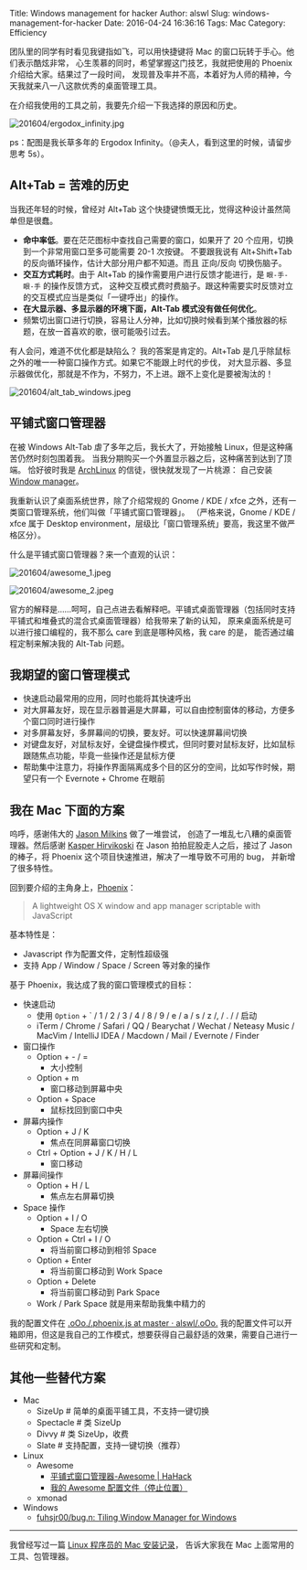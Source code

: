 Title: Windows management for hacker
Author: alswl
Slug: windows-management-for-hacker
Date: 2016-04-24 16:36:16
Tags: Mac
Category:  Efficiency


团队里的同学有时看见我键指如飞，可以用快捷键将 Mac 的窗口玩转于手心。他们表示酷炫非常，
心生羡慕的同时，希望掌握这门技艺，我就把使用的 Phoenix 介绍给大家。结果过了一段时间，
发现普及率并不高，本着好为人师的精神，今天我就来八一八这款优秀的桌面管理工具。

在介绍我使用的工具之前，我要先介绍一下我选择的原因和历史。

![201604/ergodox_infinity.jpg](http://upload.log4d.com/upload_dropbox/201604/ergodox_infinity.jpg)

ps：配图是我长草多年的 Ergodox Infinity。（@夫人，看到这里的时候，请留步思考 5s）。


## Alt+Tab = 苦难的历史

当我还年轻的时候，曾经对 Alt+Tab 这个快捷键愤慨无比，觉得这种设计虽然简单但是很蠢。

<!-- more -->

*   **命中率低**。要在茫茫图标中查找自己需要的窗口，如果开了 20 个应用，切换到一个非常用窗口至多可能需要 20-1 次按键。
    不要跟我说有 Alt+Shift+Tab 的反向循环操作，估计大部分用户都不知道。而且 正向/反向 切换伤脑子。
*   **交互方式耗时**。由于 Alt+Tab 的操作需要用户进行反馈才能进行，是 `眼-手-眼-手` 的操作反馈方式，
    这种交互模式费时费脑子。跟这种需要实时反馈对立的交互模式应当是类似「一键呼出」的操作。
*   **在大显示器、多显示器的环境下面，Alt-Tab 模式没有做任何优化**。
*   频繁切出窗口进行切换，容易让人分神，比如切换时候看到某个播放器的标题，在放一首喜欢的歌，很可能吸引过去。

有人会问，难道不优化都是缺陷么？
    我的答案是肯定的。Alt+Tab 是几乎除鼠标之外的唯一一种窗口操作方式。如果它不能跟上时代的步伐，
    对大显示器、多显示器做优化，那就是不作为，不努力，不上进。跟不上变化是要被淘汰的！

![201604/alt_tab_windows.jpeg](http://upload.log4d.com/upload_dropbox/201604/alt_tab_windows.jpeg)


## 平铺式窗口管理器


在被 Windows Alt-Tab 虐了多年之后，我长大了，开始接触 Linux，但是这种痛苦仍然时刻包围着我。
当我分期购买一个外置显示器之后，这种痛苦到达到了顶端。
恰好彼时我是 [ArchLinux](https://www.archlinux.org/) 的信徒，很快就发现了一片桃源：
自己安装 [Window manager](https://wiki.archlinux.org/index.php/window_manager)。

我重新认识了桌面系统世界，除了介绍常规的 Gnome / KDE / xfce 之外，还有一类窗口管理系统，他们叫做「平铺式窗口管理器」。
（严格来说，Gnome / KDE / xfce 属于 Desktop environment，层级比「窗口管理系统」要高，我这里不做严格区分）。

什么是平铺式窗口管理器？来一个直观的认识：

![201604/awesome_1.jpeg](http://upload.log4d.com/upload_dropbox/201604/awesome_1.jpeg)

![201604/awesome_2.jpeg](http://upload.log4d.com/upload_dropbox/201604/awesome_2.jpeg)

官方的解释是……呵呵，自己点进去看解释吧。平铺式桌面管理器（包括同时支持平铺式和堆叠式的混合式桌面管理器）给我带来了新的认知，
原来桌面系统是可以进行接口编程的，我不那么 care 到底是哪种风格，我 care 的是，
能否通过编程定制来解决我的 Alt-Tab 问题。


## 我期望的窗口管理模式

*   快速启动最常用的应用，同时也能将其快速呼出
*   对大屏幕友好，现在显示器普遍是大屏幕，可以自由控制窗体的移动，方便多个窗口同时进行操作
*   对多屏幕友好，多屏幕间的切换，要友好。可以快速屏幕间切换
*   对键盘友好，对鼠标友好，全键盘操作模式，但同时要对鼠标友好，比如鼠标跟随焦点功能，毕竟一些操作还是鼠标方便
*   帮助集中注意力，将操作界面隔离成多个目的区分的空间，比如写作时候，期望只有一个 Evernote + Chrome 在眼前


## 我在 Mac 下面的方案

呜呼，感谢伟大的 [Jason Milkins](https://github.com/jasonm23/) 做了一堆尝试，
创造了一堆乱七八糟的桌面管理器。然后感谢 [Kasper Hirvikoski](https://github.com/kasper)
在 Jason 拍拍屁股走人之后，接过了 Jason 的棒子，将 Phoenix 这个项目快速推进，解决了一堆导致不可用的 bug，
并新增了很多特性。

回到要介绍的主角身上，[Phoenix](https://github.com/kasper/phoenix)：

>   A lightweight OS X window and app manager scriptable with JavaScript

基本特性是：

*   Javascript 作为配置文件，定制性超级强
*   支持 App / Window / Space / Screen 等对象的操作

基于 Phoenix，我达成了我的窗口管理模式的目标：


*   快速启动
    *   使用 `Option` + \` / 1 / 2 / 3 / 4 / 8 / 9 / e / a / s / z /, / . / / 启动
    *   iTerm / Chrome / Safari / QQ / Bearychat / Wechat / Neteasy Music / MacVim / IntelliJ IDEA / Macdown / Mail / Evernote / Finder
*   窗口操作
    *   Option + - / =
        *   大小控制
    *   Option + m
        *   窗口移动到屏幕中央
    *   Option + Space
        *   鼠标找回到窗口中央
*   屏幕内操作
    *   Option + J / K
        *   焦点在同屏幕窗口切换
    *   Ctrl + Option + J / K / H / L
        *   窗口移动
*   屏幕间操作
    *   Option + H / L
        *   焦点左右屏幕切换
*   Space 操作
    *   Option + I / O
        *   Space 左右切换
    *   Option + Ctrl + I / O
        *   将当前窗口移动到相邻 Space
    *   Option + Enter
        *   将当前窗口移动到 Work Space
    *   Option + Delete
        *   将当前窗口移动到 Park Space
    *   Work / Park Space 就是用来帮助我集中精力的

我的配置文件在 [.oOo./.phoenix.js at master · alswl/.oOo.](https://github.com/alswl/.oOo./blob/master/mac/.phoenix.js)
我的配置文件可以开箱即用，但这是我自己的工作模式，想要获得自己最舒适的效果，需要自己进行一些研究和定制。


## 其他一些替代方案

*   Mac
    *   SizeUp  # 简单的桌面平铺工具，不支持一键切换
    *   Spectacle  # 类 SizeUp
    *   Divvy  # 类 SizeUp，收费
    *   Slate  # 支持配置，支持一键切换（推荐）
*   Linux
    *   Awesome
        *   [平铺式窗口管理器-Awesome | HaHack](http://hahack.com/tools/awesome/)
        *   [我的 Awesome 配置文件（停止位置）](https://github.com/alswl/awesome)
    *   xmonad
*   Windows
    *   [fuhsjr00/bug.n: Tiling Window Manager for Windows](https://github.com/fuhsjr00/bug.n)


----

我曾经写过一篇 [Linux 程序员的 Mac 安装记录](http://blog.alswl.com/2013/12/mac/)，
告诉大家我在 Mac 上面常用的工具、包管理器。
